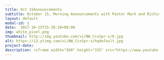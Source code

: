 ```yaml
---
title: Oct 15Announcements
subtitle: October 15, Morning Announcements with Pastor Mark and Richie Runnells.
layout: default
modal-id: 1 
date:  2017-10-15T15:38:26+00:00
img: white_pixel.png
thumbnail: http://img.youtube.com/vi/NW_CcxSpr-s/0.jpg
alt: https://i3.ytimg.com/vi/NW_CcxSpr-s/hqdefault.jpg
project-date: 
description: <iframe width="560" height="315" src="https://www.youtube.com/embed/NW_CcxSpr-s" frameborder="0" allowfullscreen></iframe> 
---
```

